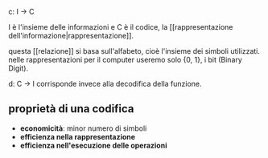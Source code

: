 c: I -> C

I è l'insieme delle informazioni e C è il codice, la [[rappresentazione dell'informazione|rappresentazione]].

questa [[relazione]] si basa sull'alfabeto, cioè l'insieme dei simboli utilizzati.
nelle rappresentazioni per il computer useremo solo {0, 1}, i bit (Binary Digit).

d: C -> I corrisponde invece alla decodifica della funzione.

## proprietà di una codifica
- **economicità**: minor numero di simboli
- **efficienza nella rappresentazione**
- **efficienza nell'esecuzione delle operazioni**